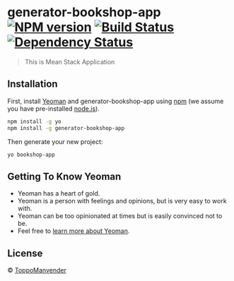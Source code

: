 # generator-bookshop-app [![NPM version][npm-image]][npm-url] [![Build Status][travis-image]][travis-url] [![Dependency Status][daviddm-image]][daviddm-url]
> This is Mean Stack Application

## Installation

First, install [Yeoman](http://yeoman.io) and generator-bookshop-app using [npm](https://www.npmjs.com/) (we assume you have pre-installed [node.js](https://nodejs.org/)).

```bash
npm install -g yo
npm install -g generator-bookshop-app
```

Then generate your new project:

```bash
yo bookshop-app
```

## Getting To Know Yeoman

 * Yeoman has a heart of gold.
 * Yeoman is a person with feelings and opinions, but is very easy to work with.
 * Yeoman can be too opinionated at times but is easily convinced not to be.
 * Feel free to [learn more about Yeoman](http://yeoman.io/).

## License

 © [ToppoManvender](BookShop)


[npm-image]: https://badge.fury.io/js/generator-bookshop-app.svg
[npm-url]: https://npmjs.org/package/generator-bookshop-app
[travis-image]: https://travis-ci.com//generator-bookshop-app.svg?branch=master
[travis-url]: https://travis-ci.com//generator-bookshop-app
[daviddm-image]: https://david-dm.org//generator-bookshop-app.svg?theme=shields.io
[daviddm-url]: https://david-dm.org//generator-bookshop-app
